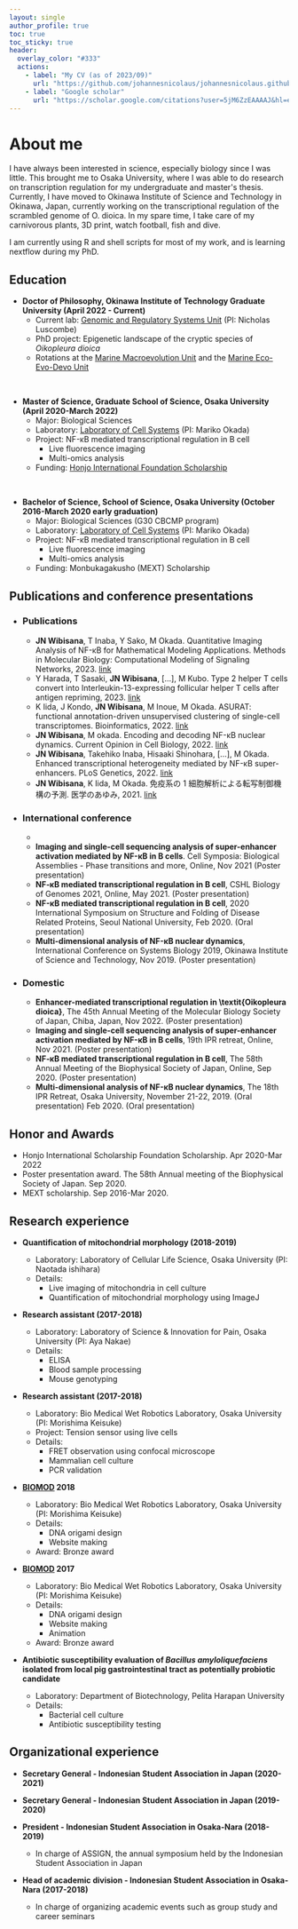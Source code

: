 ```yaml
---
layout: single
author_profile: true
toc: true
toc_sticky: true
header:
  overlay_color: "#333"
  actions:
    - label: "My CV (as of 2023/09)"
      url: "https://github.com/johannesnicolaus/johannesnicolaus.github.io/raw/master/files/20230903_CV.pdf"
    - label: "Google scholar"
      url: "https://scholar.google.com/citations?user=5jM6ZzEAAAAJ&hl=en"
---
```


<h1>About me</h1>

I have always been interested in science, especially biology since I was little. This brought me to Osaka University, where I was able to do research on transcription regulation for my undergraduate and master's thesis. Currently, I have moved to Okinawa Institute of Science and Technology in Okinawa, Japan, currently working on the transcriptional regulation of the scrambled genome of O. dioica. In my spare time, I take care of my carnivorous plants, 3D print, watch football, fish and dive.

I am currently using R and shell scripts for most of my work, and is learning nextflow during my PhD.

## Education

* **Doctor of Philosophy, Okinawa Institute of Technology Graduate University (April 2022 - Current)**
    * Current lab: <a href="https://groups.oist.jp/grsu" target="_blank">Genomic and Regulatory Systems Unit</a> (PI: Nicholas Luscombe)
    * PhD project: Epigenetic landscape of the cryptic species of *Oikopleura dioica*
    * Rotations at the <a href="https://groups.oist.jp/mmu" target="_blank">Marine Macroevolution Unit</a> and the <a href="https://groups.oist.jp/meedu" target="_blank">Marine Eco-Evo-Devo Unit</a>

<br>

* **Master of Science, Graduate School of Science, Osaka University (April 2020-March 2022)**
    * Major: Biological Sciences
    * Laboratory: <a href="http://www.protein.osaka-u.ac.jp/cell_systems/" target="_blank">Laboratory of Cell Systems</a> (PI: Mariko Okada)
    * Project: NF-κB mediated transcriptional regulation in B cell
      * Live fluorescence imaging
      * Multi-omics analysis
    * Funding: <a href="https://www.hisf.or.jp/" target="_blank">Honjo International Foundation Scholarship</a>

<br>

* **Bachelor of Science, School of Science, Osaka University (October 2016-March 2020 early graduation)**
    * Major: Biological Sciences (G30 CBCMP program)
    * Laboratory: <a href="http://www.protein.osaka-u.ac.jp/cell_systems/" target="_blank">Laboratory of Cell Systems</a> (PI: Mariko Okada)
    * Project: NF-κB mediated transcriptional regulation in B cell
      * Live fluorescence imaging
      * Multi-omics analysis
    * Funding: Monbukagakusho (MEXT) Scholarship

## Publications and conference presentations

* ### Publications
    * **JN Wibisana**, T Inaba, Y Sako, M Okada. Quantitative Imaging Analysis of NF-κB for Mathematical Modeling Applications. Methods in Molecular Biology: Computational Modeling of Signaling Networks, 2023. [link](https://link.springer.com/protocol/10.1007/978-1-0716-3008-2_11)
    * Y Harada, T Sasaki, **JN Wibisana**, [...], M Kubo. Type 2 helper T cells convert into Interleukin-13-expressing follicular helper T cells after antigen repriming, 2023. [link](https://www.jstage.jst.go.jp/article/trs/5/1/5_2022-010/_article/-char/ja/)
    * K Iida, J Kondo, **JN Wibisana**, M Inoue, M Okada. ASURAT: functional annotation-driven unsupervised clustering of single-cell transcriptomes. Bioinformatics, 2022. [link](https://academic.oup.com/bioinformatics/article-abstract/38/18/4330/6655687)
    * **JN Wibisana**, M okada. Encoding and decoding NF-κB nuclear dynamics. Current Opinion in Cell Biology, 2022. [link](https://www.sciencedirect.com/science/article/pii/S0955067422000564)
    * **JN Wibisana**, Takehiko Inaba, Hisaaki Shinohara, [...], M Okada. Enhanced transcriptional heterogeneity mediated by NF-κB super-enhancers. PLoS Genetics, 2022. [link](https://journals.plos.org/plosgenetics/article?id=10.1371/journal.pgen.1010235)
    * **JN Wibisana**, K Iida, M Okada. 免疫系の 1 細胞解析による転写制御機構の予測. 医学のあゆみ, 2021. [link](https://www.pieronline.jp/content/article/0039-2359/276100/983)

* ### International conference
    *
    * **Imaging and single-cell sequencing analysis of super-enhancer activation mediated by NF-κB in B cells**. Cell Symposia: Biological Assemblies - Phase transitions and more, Online, Nov 2021 (Poster presentation)
    * **NF‑κB mediated transcriptional regulation in B cell**, CSHL Biology of Genomes 2021, Online, May 2021. (Poster presentation)
    * **NF-κB mediated transcriptional regulation in B cell**, 2020 International Symposium on Structure and Folding of Disease Related Proteins, Seoul National University, Feb 2020. (Oral presentation)
    * **Multi-dimensional analysis of NF-κB nuclear dynamics**, International Conference on Systems Biology 2019, Okinawa Institute of Science and Technology, Nov 2019. (Poster presentation)

* ### Domestic
    * **Enhancer-mediated transcriptional regulation in \textit{Oikopleura dioica}**, The 45th Annual Meeting of the Molecular Biology Society of Japan, Chiba, Japan, Nov 2022. (Poster presentation)
    * **Imaging and single-cell sequencing analysis of super-enhancer activation mediated by NF-κB in B cells**, 19th IPR retreat, Online, Nov 2021. (Poster presentation)
    * **NF‑κB mediated transcriptional regulation in B cell**, The 58th Annual Meeting of the Biophysical Society of Japan, Online, Sep 2020. (Poster presentation)
    * **Multi-dimensional analysis of NF-κB nuclear dynamics**, The 18th IPR Retreat, Osaka University, November 21-22, 2019. (Oral presentation) Feb 2020. (Oral presentation)


## Honor and Awards

* Honjo International Scholarship Foundation Scholarship. Apr 2020-Mar 2022
* Poster presentation award. The 58th Annual meeting of the Biophysical Society of Japan. Sep 2020.
* MEXT scholarship. Sep 2016-Mar 2020.

## Research experience

* **Quantification of mitochondrial morphology (2018-2019)**
    * Laboratory: Laboratory of Cellular Life Science, Osaka University (PI: Naotada ishihara)
    * Details: 
        * Live imaging of mitochondria in cell culture
        * Quantification of mitochondrial morphology using ImageJ

* **Research assistant (2017-2018)**
    * Laboratory: Laboratory of Science & Innovation for Pain, Osaka University  (PI: Aya Nakae) 
    * Details: 
        * ELISA
        * Blood sample processing
        * Mouse genotyping

* **Research assistant (2017-2018)**
    * Laboratory: Bio Medical Wet Robotics Laboratory, Osaka University (PI: Morishima Keisuke) 
    * Project: Tension sensor using live cells 
    * Details: 
        * FRET observation using confocal microscope
        * Mammalian cell culture
        * PCR validation

* **<a href="http://biomod.net" target="_blank">BIOMOD</a> 2018**
    * Laboratory: Bio Medical Wet Robotics Laboratory, Osaka University (PI: Morishima Keisuke) 
    * Details: 
        * DNA origami design
        * Website making
    * Award: Bronze award

* **<a href="http://biomod.net" target="_blank">BIOMOD</a> 2017**
    * Laboratory: Bio Medical Wet Robotics Laboratory, Osaka University (PI: Morishima Keisuke) 
    * Details: 
        * DNA origami design
        * Website making
        * Animation
    * Award: Bronze award

* **Antibiotic susceptibility evaluation of <i>Bacillus amyloliquefaciens</i> isolated from local pig gastrointestinal tract as potentially probiotic candidate**
    * Laboratory: Department of Biotechnology, Pelita Harapan University
    * Details: 
        * Bacterial cell culture
        * Antibiotic susceptibility testing

## Organizational experience

* **Secretary General - Indonesian Student Association in Japan (2020-2021)**

* **Secretary General - Indonesian Student Association in Japan (2019-2020)**

* **President - Indonesian Student Association in Osaka-Nara (2018-2019)**
  * In charge of ASSIGN, the annual symposium held by the Indonesian Student Association in Japan
  
* **Head of academic division - Indonesian Student Association in Osaka-Nara (2017-2018)**
  * In charge of organizing academic events such as group study and career seminars